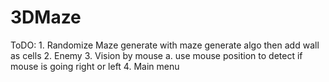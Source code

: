 # 3DMaze

ToDO:
    1. Randomize Maze
        generate with maze generate algo then add wall as cells
    2. Enemy
    3. Vision by mouse
        a. use mouse position to detect if mouse is going right or left
    4. Main menu
